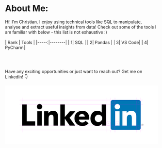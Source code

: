# About Me:

Hi! I'm Christian. I enjoy using technical tools like SQL to manipulate, analyse and extract useful insights from data! Check out some of the tools I am familiar with below - this list is not exhaustive :)
<br>
<br>
| Rank | Tools  |
|-----:|--------|
|     1| SQL    |
|     2| Pandas |
|     3| VS Code|
|     4| PyCharm|

<br>
<br>

Have any exciting opportunities or just want to reach out? Get me on LinkedIn! &#128071;

<a href="https://www.linkedin.com/in/christian-chirtoaca/" target=" ">
  <img src="logo-hero.png">
</a>
